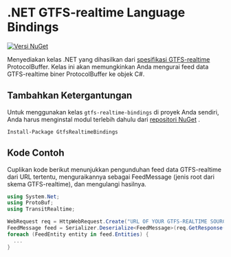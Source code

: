 # .NET GTFS-realtime Language Bindings

[![Versi NuGet](https://badge.fury.io/nu/GtfsRealtimeBindings.svg)](http://badge.fury.io/nu/GtfsRealtimeBindings)

Menyediakan kelas .NET yang dihasilkan dari [spesifikasi GTFS-realtime](https://github.com/google/transit/tree/master/gtfs-realtime) ProtocolBuffer. Kelas ini akan memungkinkan Anda mengurai feed data GTFS-realtime biner ProtocolBuffer ke objek C#.

## Tambahkan Ketergantungan

Untuk menggunakan kelas `gtfs-realtime-bindings` di proyek Anda sendiri, Anda harus menginstal modul terlebih dahulu dari [repositori NuGet](https://www.nuget.org/packages/GtfsRealtimeBindings/) .

    Install-Package GtfsRealtimeBindings

## Kode Contoh

Cuplikan kode berikut menunjukkan pengunduhan feed data GTFS-realtime dari URL tertentu, menguraikannya sebagai FeedMessage (jenis root dari skema GTFS-realtime), dan mengulangi hasilnya.

```csharp
using System.Net;
using ProtoBuf;
using TransitRealtime;

WebRequest req = HttpWebRequest.Create("URL OF YOUR GTFS-REALTIME SOURCE GOES HERE");
FeedMessage feed = Serializer.Deserialize<FeedMessage>(req.GetResponse().GetResponseStream());
foreach (FeedEntity entity in feed.Entities) {
  ...
}
```
